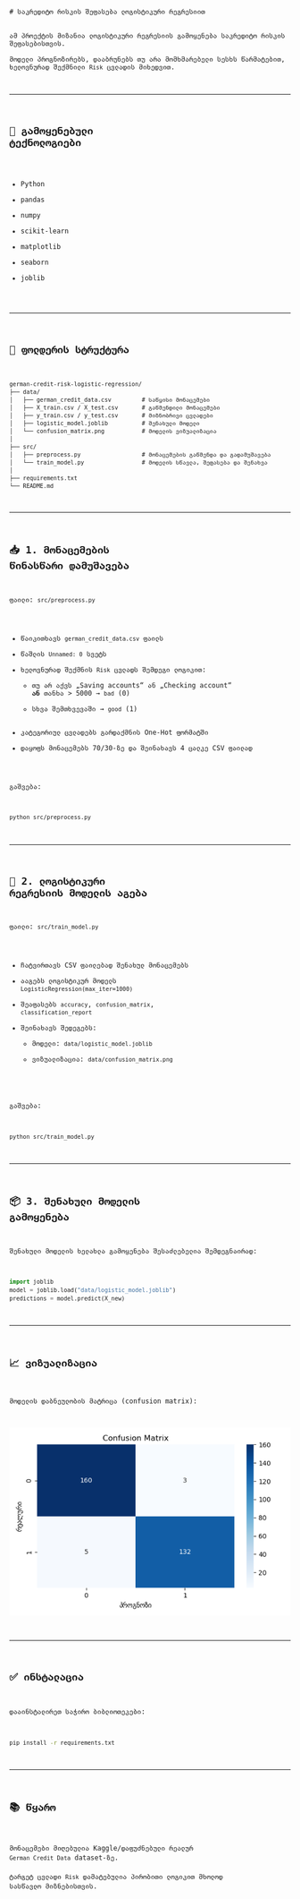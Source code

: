 <code markdown="1">
# საკრედიტო რისკის შეფასება ლოგისტიკური რეგრესიით

ამ პროექტის მიზანია ლოგისტიკური რეგრესიის გამოყენება საკრედიტო რისკის შეფასებისთვის.  
მოდელი პროგნოზირებს, დააბრუნებს თუ არა მომხმარებელი სესხს წარმატებით, ხელოვნურად შექმნილი `Risk` ცვლადის მიხედვით.

---

## 🔧 გამოყენებული ტექნოლოგიები

- Python
- pandas
- numpy
- scikit-learn
- matplotlib
- seaborn
- joblib

---

## 📁 ფოლდერის სტრუქტურა

```
german-credit-risk-logistic-regression/
├── data/
│   ├── german_credit_data.csv         # საწყისი მონაცემები
│   ├── X_train.csv / X_test.csv       # გაწმენდილი მონაცემები
│   ├── y_train.csv / y_test.csv       # მიზნობრივი ცვლადები
│   ├── logistic_model.joblib          # შენახული მოდელი
│   └── confusion_matrix.png           # მოდელის ვიზუალიზაცია
│
├── src/
│   ├── preprocess.py                  # მონაცემების გაწმენდა და გადამუშავება
│   └── train_model.py                 # მოდელის სწავლა, შეფასება და შენახვა
│
├── requirements.txt
└── README.md
```

---

## 📥 1. მონაცემების წინასწარი დამუშავება

ფაილი: `src/preprocess.py`

- წაიკითხავს `german_credit_data.csv` ფაილს
- წაშლის `Unnamed: 0` სვეტს
- ხელოვნურად შექმნის `Risk` ცვლადს შემდეგი ლოგიკით:
  - თუ არ აქვს „Saving accounts“ ან „Checking account“ **ან** თანხა > 5000 → `bad` (0)
  - სხვა შემთხვევაში → `good` (1)
- კატეგორიულ ცვლადებს გარდაქმნის One-Hot ფორმატში
- დაყოფს მონაცემებს 70/30-ზე და შეინახავს 4 ცალკე CSV ფაილად

გაშვება:
```bash
python src/preprocess.py
```

---

## 🧠 2. ლოგისტიკური რეგრესიის მოდელის აგება

ფაილი: `src/train_model.py`

- ჩატვირთავს CSV ფაილებად შენახულ მონაცემებს
- ააგებს ლოგისტიკურ მოდელს `LogisticRegression(max_iter=1000)`
- შეაფასებს `accuracy`, `confusion_matrix`, `classification_report`
- შეინახავს შედეგებს:
  - მოდელი: `data/logistic_model.joblib`
  - ვიზუალიზაცია: `data/confusion_matrix.png`

გაშვება:
```bash
python src/train_model.py
```

---

## 📦 3. შენახული მოდელის გამოყენება

შენახული მოდელის ხელახლა გამოყენება შესაძლებელია შემდეგნაირად:

```python
import joblib
model = joblib.load("data/logistic_model.joblib")
predictions = model.predict(X_new)
```

---

## 📈 ვიზუალიზაცია

მოდელის დაბნეულობის მატრიცა (confusion matrix):

![Confusion Matrix](data/confusion_matrix.png)

---

## ✅ ინსტალაცია

დააინსტალირეთ საჭირო ბიბლიოთეკები:

```bash
pip install -r requirements.txt
```

---

## 📚 წყარო

მონაცემები მიღებულია Kaggle/დაფუძნებული რეალურ `German Credit Data` dataset-ზე.  
ტარგეტ ცვლადი `Risk` დამატებულია პირობითი ლოგიკით მხოლოდ სასწავლო მიზნებისთვის.
</code>

